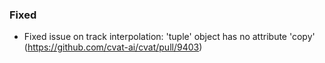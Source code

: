 ### Fixed

- Fixed issue on track interpolation: 'tuple' object has no attribute 'copy'
  (<https://github.com/cvat-ai/cvat/pull/9403>)
